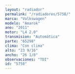 ```yaml
---
layout: "radiador"
permalink: "/radiadores/5758/"
marca: "Volkswagen"
modelo: "Amarok"
ano: "2011"
motor: "L4 2.0"
transmision: "Automática"
parte: "65298"
clima: "Con clima"
alto: "23 9/16"
ancho: "26 1/8"
observaciones: "TDI"
id: "5758"
---
```


